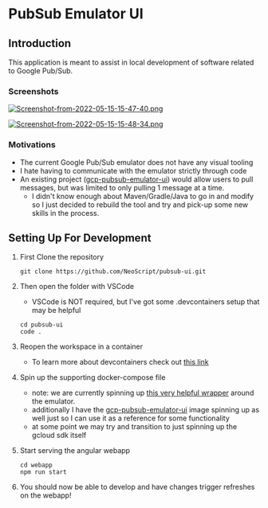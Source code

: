 # PubSub Emulator UI

## Introduction
This application is meant to assist in local development of software related to Google Pub/Sub.

### Screenshots
[![Screenshot-from-2022-05-15-15-47-40.png](https://i.postimg.cc/Fzy9cv7Q/Screenshot-from-2022-05-15-15-47-40.png)](https://postimg.cc/wRB88SXW)

[![Screenshot-from-2022-05-15-15-48-34.png](https://i.postimg.cc/2jhjgQTX/Screenshot-from-2022-05-15-15-48-34.png)](https://postimg.cc/CdMVqf3j)

### Motivations
 - The current Google Pub/Sub emulator does not have any visual tooling
 - I hate having to communicate with the emulator strictly through code
 - An existing project ([gcp-pubsub-emulator-ui](https://github.com/echocode-io/gcp-pubsub-emulator-ui)) would allow users to pull messages, but was limited to only pulling 1 message at a time.
   - I didn't know enough about Maven/Gradle/Java to go in and modify so I just decided to rebuild the tool and try and pick-up some new skills in the process.

## Setting Up For Development

1. First Clone the repository
    ```
    git clone https://github.com/NeoScript/pubsub-ui.git
    ```
2. Then open the folder with VSCode
    - VSCode is NOT required, but I've got some .devcontainers setup that may be helpful
    ```
    cd pubsub-ui
    code .
    ```
3. Reopen the workspace in a container
    - To learn more about devcontainers check out [this link](https://code.visualstudio.com/docs/remote/containers)
4. Spin up the supporting docker-compose file
    - note: we are currently spinning up [this very helpful wrapper](https://github.com/marcelcorso/gcloud-pubsub-emulator) around the emulator.
    - additionally I have the [gcp-pubsub-emulator-ui](https://github.com/echocode-io/gcp-pubsub-emulator-ui) image spinning up as well just so I can use it as a reference for some functionality
    - at some point we may try and transition to just spinning up the gcloud sdk itself

5. Start serving the angular webapp
    ```
    cd webapp
    npm run start
    ```
6. You should now be able to develop and have changes trigger refreshes on the webapp!